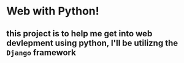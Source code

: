 # Web with Python!

## this project is to help me get into web devlepment using python, I'll be utilizng the `Django` framework
